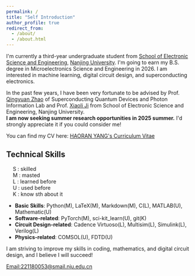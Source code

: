 ```yaml
---
permalink: /
title: "Self Introduction"
author_profile: true
redirect_from: 
  - /about/
  - /about.html
---
```


I'm currently a third-year undergraduate student from [School of Electronic Science and Engineering](https://ese.nju.edu.cn/ese_en/main.htm), [Nanjing University](https://www.nju.edu.cn/en/). I'm going to earn my B.S. degree in Microelectronics Science and Engineering in 2026. I am interested in machine learning, digital circuit design, and superconducting electronics.  

In the past few years, I have been very fortunate to be advised by Prof. [Qingyuan Zhao](https://sccm.nju.edu.cn/21/e8/c32058a467432/page.htm) of Superconducting Quantum Devices and Photon Information Lab and Prof. [Xiaoli Ji](https://ese.nju.edu.cn/jxl_24120/list.htm) from School of Electronic Science and Engineering, Nanjing University.<br>
**I am now seeking summer research opportunities in 2025 summer.** I'd strongly appreciate it if you could consider me!

You can find my CV here: [HAORAN YANG's Curriculum Vitae](../assets/Haoran_Yang_CV.pdf)


## Technical Skills

&emsp; S :  skilled<br>
&emsp; M :  masted<br>
&emsp; L :  learned before<br>
&emsp; U :  used before<br>
&emsp; K :  know sth about it<br>
* **Basic Skills**: Python(M), LaTeX(M), Markdown(M), C(L), MATLAB(U), Mathematic(U)  
* **Software-related**: PyTorch(M), sci-kit_learn(U), git(K)  
* **Circuit Design-related**: Cadence Virtuoso(L), Multisim(L), Simulink(L), Verilog(L)  
* **Physics-related**: COMSOL(U), FDTD(U)  

I am striving to improve my skills in coding, mathematics, and digital circuit design, and I believe I will succeed!

[Email:221180053@smail.nju.edu.cn](mailto:221180053@smail.nju.edu.cn)

